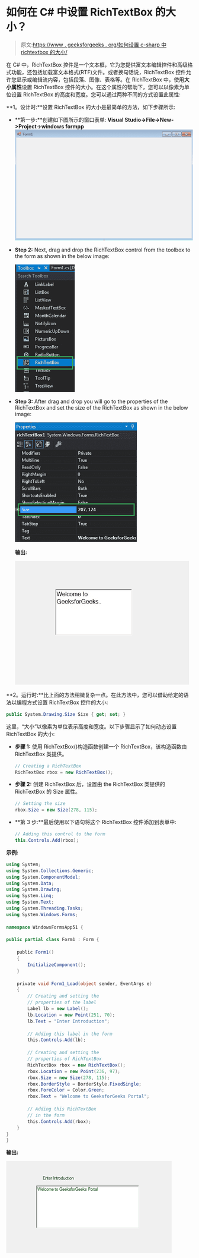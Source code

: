 # 如何在 C# 中设置 RichTextBox 的大小？

> 原文:[https://www . geeksforgeeks . org/如何设置 c-sharp 中 richtextbox 的大小/](https://www.geeksforgeeks.org/how-to-set-the-size-of-the-richtextbox-in-c-sharp/)

在 C# 中，RichTextBox 控件是一个文本框，它为您提供富文本编辑控件和高级格式功能，还包括加载富文本格式(RTF)文件。或者换句话说，RichTextBox 控件允许您显示或编辑流内容，包括段落、图像、表格等。在 RichTextBox 中，使用**大小属性**设置 RichTextBox 控件的大小。在这个属性的帮助下，您可以以像素为单位设置 RichTextBox 的高度和宽度。您可以通过两种不同的方式设置此属性:

**1。设计时:**设置 RichTextBox 的大小是最简单的方法，如下步骤所示:

*   **第一步:**创建如下图所示的窗口表单:
    **Visual Studio->File->New->Project->windows formpp**
    ![](img/de9202f1f4646167e60ea580d67273d9.png)
*   **Step 2:** Next, drag and drop the RichTextBox control from the toolbox to the form as shown in the below image:

    ![](img/c052e8376f8a764b03990cf22ee63166.png)

*   **Step 3:** After drag and drop you will go to the properties of the RichTextBox and set the size of the RichTextBox as shown in the below image:

    ![](img/d88fb69be6fc750404f3daa638598085.png)

    **输出:**

    ![](img/44d89edc99bcb682a1f92c1f5d3aaa7b.png)

**2。运行时:**比上面的方法稍微复杂一点。在此方法中，您可以借助给定的语法以编程方式设置 RichTextBox 控件的大小:

```cs
public System.Drawing.Size Size { get; set; }
```

这里，“大小”以像素为单位表示高度和宽度。以下步骤显示了如何动态设置 RichTextBox 的大小:

*   **步骤 1:** 使用 RichTextBox()构造函数创建一个 RichTextBox，该构造函数由 RichTextBox 类提供。

    ```cs
    // Creating a RichTextBox
    RichTextBox rbox = new RichTextBox();

    ```

*   **步骤 2:** 创建 RichTextBox 后，设置由 the RichTextBox 类提供的 RichTextBox 的 Size 属性。

    ```cs
    // Setting the size
    rbox.Size = new Size(278, 115);

    ```

*   **第 3 步:**最后使用以下语句将这个 RichTextBox 控件添加到表单中:

    ```cs
    // Adding this control to the form
    this.Controls.Add(rbox);

    ```

**示例:**

```cs
using System;
using System.Collections.Generic;
using System.ComponentModel;
using System.Data;
using System.Drawing;
using System.Linq;
using System.Text;
using System.Threading.Tasks;
using System.Windows.Forms;

namespace WindowsFormsApp51 {

public partial class Form1 : Form {

    public Form1()
    {
        InitializeComponent();
    }

    private void Form1_Load(object sender, EventArgs e)
    {
        // Creating and setting the
        // properties of the label
        Label lb = new Label();
        lb.Location = new Point(251, 70);
        lb.Text = "Enter Introduction";

        // Adding this label in the form
        this.Controls.Add(lb);

        // Creating and setting the
        // properties of RichTextBox
        RichTextBox rbox = new RichTextBox();
        rbox.Location = new Point(236, 97);
        rbox.Size = new Size(278, 115);
        rbox.BorderStyle = BorderStyle.FixedSingle;
        rbox.ForeColor = Color.Green;
        rbox.Text = "Welcome to GeeksforGeeks Portal";

        // Adding this RichTextBox
        // in the form
        this.Controls.Add(rbox);
    }
}
}
```

**输出:**

![](img/9e903afe5a869d2f97a7bfff8a0a6dae.png)